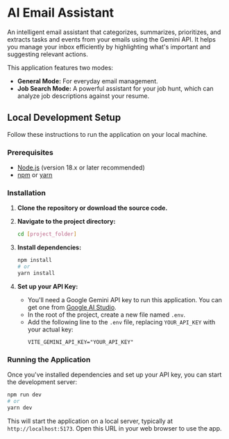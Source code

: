 # AI Email Assistant

An intelligent email assistant that categorizes, summarizes, prioritizes, and extracts tasks and events from your emails using the Gemini API. It helps you manage your inbox efficiently by highlighting what's important and suggesting relevant actions.

This application features two modes:
-   **General Mode:** For everyday email management.
-   **Job Search Mode:** A powerful assistant for your job hunt, which can analyze job descriptions against your resume.

## Local Development Setup

Follow these instructions to run the application on your local machine.

### Prerequisites

-   [Node.js](https://nodejs.org/) (version 18.x or later recommended)
-   [npm](https://www.npmjs.com/) or [yarn](https://yarnpkg.com/)

### Installation

1.  **Clone the repository or download the source code.**

2.  **Navigate to the project directory:**
    ```bash
    cd [project_folder]
    ```

3.  **Install dependencies:**
    ```bash
    npm install
    # or
    yarn install
    ```

4.  **Set up your API Key:**
    -   You'll need a Google Gemini API key to run this application. You can get one from [Google AI Studio](https://aistudio.google.com/app/apikey).
    -   In the root of the project, create a new file named `.env`.
    -   Add the following line to the `.env` file, replacing `YOUR_API_KEY` with your actual key:
        ```
        VITE_GEMINI_API_KEY="YOUR_API_KEY"
        ```

### Running the Application

Once you've installed dependencies and set up your API key, you can start the development server:

```bash
npm run dev
# or
yarn dev
```

This will start the application on a local server, typically at `http://localhost:5173`. Open this URL in your web browser to use the app.

